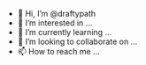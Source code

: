 - 👋 Hi, I’m @draftypath
- 👀 I’m interested in ...
- 🌱 I’m currently learning ...
- 💞️ I’m looking to collaborate on ...
- 📫 How to reach me ...

<!---
draftypath/draftypath is a ✨ special ✨ repository because its `README.md` (this file) appears on your GitHub profile.
You can click the Preview link to take a look at your changes.
--->
